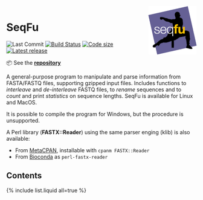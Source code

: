 <a href="https://telatin.github.io/seqfu2" description="SeqFu documentation">
<img align="right" width="128" height="128" src="img/seqfu-512.png"></a>

# SeqFu
![Last Commit](https://img.shields.io/github/last-commit/telatin/seqfu2)
[![Build Status](https://travis-ci.com/telatin/seqfu2.svg?branch=main)](https://travis-ci.com/telatin/seqfu2)
[![Code size](https://img.shields.io/github/languages/code-size/telatin/seqfu2)](README.md)
[![Latest release](https://img.shields.io/github/v/release/telatin/seqfu2)](https://github.com/telatin/seqfu2/releases)

:package: See the **[repository](https://github.com/telatin/seqfu2)**

A general-purpose program to manipulate and parse information from FASTA/FASTQ files,
supporting gzipped input files.
Includes functions to _interleave_ and _de-interleave_ FASTQ files,
to _rename_ sequences and to _count_ and print _statistics_ on sequence lengths.
SeqFu is available for Linux and MacOS. 

It is possible to compile the program for Windows, but the procedure
is unsupported.

A Perl library (**FASTX::Reader**) using the same parser enging (klib) is also available:
* From [MetaCPAN](https://metacpan.org/release/FASTX-Reader), installable with `cpanm FASTX::Reader`
* From [Bioconda](https://bioconda.github.io/recipes/perl-fastx-reader/README.html) as `perl-fastx-reader`

## Contents

{% include list.liquid all=true %}
